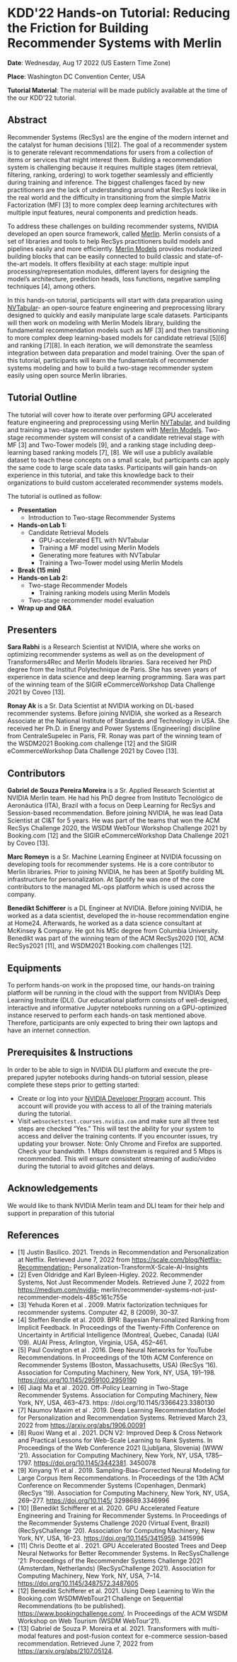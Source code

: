 # KDD'22 Hands-on Tutorial: Reducing the Friction for Building Recommender Systems with Merlin

**Date**: Wednesday, Aug 17 2022 (US Eastern Time Zone)

**Place**: Washington DC Convention Center, USA

**Tutorial Material**: The material will be made publicly available at the time of the our KDD'22 tutorial.

## Abstract

Recommender Systems (RecSys) are the engine of the modern internet and the catalyst for human decisions [1][2]. The goal of a recommender system is to generate relevant recommendations for users from a collection of items or services that might interest them. Building a recommendation system is challenging because it requires multiple stages (item retrieval, filtering, ranking, ordering) to work together seamlessly and efficiently during training and inference. The biggest challenges faced by new practitioners are the lack of understanding around what RecSys look like in the real world and the difficulty in transitioning from the simple Matrix Factorization (MF) [3] to more complex deep learning architectures with multiple input features, neural components and prediction heads. 
  
To address these challenges on building recommender systems, NVIDIA developed an open source framework, called [Merlin](https://github.com/NVIDIA-Merlin). Merlin consists of a set of libraries and tools to help RecSys practitioners build models and pipelines easily and more efficiently. [Merlin Models](https://github.com/NVIDIA-Merlin/models) provides modularized building blocks that can be easily connected to build classic and state-of-the-art models. It offers flexibility at each stage: multiple input processing/representation modules, different layers for designing the model’s architecture, prediction heads, loss functions, negative sampling techniques [4], among others. 
  
In this hands-on tutorial, participants will start with data preparation using [NVTabular](https://github.com/NVIDIA-Merlin/NVTabular)- an open-source feature engineering and preprocessing library designed to quickly and easily manipulate large scale datasets. Participants will then work on modeling with Merlin Models library, building the fundamental recommendation models such as MF [3] and then transitioning to more complex deep learning-based models for candidate retrieval [5][6] and ranking [7][8]. In each iteration, we will demonstrate the seamless integration between data preparation and model training. Over the span of this tutorial, participants will learn the fundamentals of recommender systems modeling and how to build a two-stage recommender system easily using open source Merlin libraries.

## Tutorial Outline

The tutorial will cover how to iterate over performing GPU accelerated feature engineering and preprocessing using Merlin [NVTabular](https://github.com/NVIDIA-Merlin/NVTabular), and building and training  a two-stage recommender system with [Merlin Models](https://github.com/NVIDIA-Merlin/models). Two-stage recommender system will consist of a candidate retrieval stage with MF [3] and Two-Tower models [9], and a ranking stage including deep-learning based ranking models [7], [8]. We will use a publicly available dataset to teach these concepts on a small scale, but participants can apply the same code to large scale data tasks. Participants will gain hands-on experience in this tutorial, and take this knowledge back to their organizations to build custom accelerated recommender systems models.

The tutorial is outlined as follow:
- **Presentation**
  - Introduction to Two-stage Recommender Systems
- **Hands-on Lab 1:**
  - Candidate Retrieval Models
    - GPU-accelerated ETL with NVTabular
    - Training a MF model using Merlin Models
    - Generating more features with NVTabular
    - Training a Two-Tower model using Merlin Models
- **Break (15 min)**
- **Hands-on Lab 2:**
  - Two-stage Recommender Models
    - Training ranking models using Merlin Models
  - Two-stage recommender model evaluation
- **Wrap up and Q&A**


## Presenters

**Sara Rabhi** is a Research Scientist at NVIDIA, where she works on optimizing recommender systems as well as on the development of Transformers4Rec and Merlin Models libraries. Sara received her PhD degree from the Institut Polytechnique de Paris. She has seven years of experience in data science and deep learning programming. Sara was part of the winning team of the SIGIR eCommerceWorkshop Data Challenge 2021 by Coveo [13].

**Ronay Ak** is a Sr. Data Scientist at NVIDIA working on DL-based recommender systems. Before joining NVIDIA, she worked as a Research Associate at the National Institute of Standards and Technology in USA. She received her Ph.D. in Energy and Power Systems (Engineering) discipline from CentraleSupelec in Paris, FR. Ronay was part of the winning team of the WSDM2021 Booking.com challenge [12] and the SIGIR eCommerceWorkshop Data Challenge 2021 by Coveo [13].


## Contributors

**Gabriel de Souza Pereira Moreira** is a Sr. Applied Research Scientist at NVIDIA Merlin team. He had his PhD degree from Instituto Tecnológico de Aeronáutica (ITA), Brazil with a focus on Deep Learning for RecSys and Session-based recommendation. Before joining NVIDIA, he was lead Data Scientist at CI&T for 5 years. He was part of the teams that won the ACM RecSys Challenge 2020, the WSDM WebTour Workshop Challenge 2021 by Booking.com [12] and the SIGIR eCommerceWorkshop Data Challenge 2021 by Coveo [13].

**Marc Romeyn** is a Sr. Machine Learning Engineer at NVIDIA focussing on developing tools for recommender systems. He is a core contributor to Merlin libraries. Prior to joining NVIDIA, he has been at Spotify building ML infrastructure for personalization. At Spotify he was one of the core contributors to the managed ML-ops platform which is used across the company. 

**Benedikt Schifferer** is a DL Engineer at NVIDIA. Before joining NVIDIA, he worked as a data scientist, developed the in-house recommendation engine at Home24. Afterwards, he worked as a data science consultant at McKinsey & Company. He got his MSc degree from Columbia University. Benedikt was part of the winning team of the ACM RecSys2020 [10], ACM RecSys2021 [11], and WSDM2021 Booking.com challenges [12].


## Equipments

To perform hands-on work in the proposed time, our hands-on training platform will be running in the cloud with the support from NVIDIA’s Deep Learning Institute (DLI). Our educational platform consists of well-designed, interactive and informative Jupyter notebooks running on a GPU-optimized instance reserved to perform each hands-on task mentioned above. Therefore, participants are only expected to bring their own laptops and have an internet connection.

## Prerequisites & Instructions

In order to be able to sign in NVIDIA DLI platform and execute the pre-prepared jupyter notebooks during hands-on tutorial session, please complete these steps prior to getting started:

- Create or log into your [NVIDIA Developer Program](https://developer.nvidia.com/login) account. This account will provide you with access to all of the training materials during the tutorial.
- Visit `websocketstest.courses.nvidia.com` and make sure all three test steps are checked “Yes.” This will test the ability for your system to access and deliver the training contents. If you encounter issues, try updating your browser. Note: Only Chrome and Firefox are supported.
Check your bandwidth. 1 Mbps downstream is required and 5 Mbps is recommended. This will ensure consistent streaming of audio/video during the tutorial to avoid glitches and delays.

## Acknowledgements

We would like to thank NVIDIA Merlin team and DLI team for their help and support in preparation of this tutorial

## References

- [1] Justin Basilico. 2021. Trends in Recommendation and Personalization at Netflix.
Retrieved June 7, 2022 from https://scale.com/blog/Netflix-Recommendation-
Personalization-TransformX-Scale-AI-Insights
- [2] Even Oldridge and Karl Byleen-Higley. 2022. Recommender Systems, Not Just
Recommender Models. Retrieved June 7, 2022 from https://medium.com/nvidia-
merlin/recommender-systems-not-just-recommender-models-485c161c755e
- [3] Yehuda Koren et al . 2009. Matrix factorization techniques for recommender
systems. Computer 42, 8 (2009), 30–37.
- [4] Steffen Rendle et al. 2009. BPR: Bayesian Personalized Ranking from Implicit
Feedback. In Proceedings of the Twenty-Fifth Conference on Uncertainty in Artificial
Intelligence (Montreal, Quebec, Canada) (UAI ’09). AUAI Press, Arlington, Virginia,
USA, 452–461.
- [5] Paul Covington et al . 2016. Deep Neural Networks for YouTube Recommendations.
In Proceedings of the 10th ACM Conference on Recommender Systems (Boston,
Massachusetts, USA) (RecSys ’16). Association for Computing Machinery, New
York, NY, USA, 191–198. https://doi.org/10.1145/2959100.2959190
- [6] Jiaqi Ma et al . 2020. Off-Policy Learning in Two-Stage Recommender Systems.
Association for Computing Machinery, New York, NY, USA, 463–473. https:
//doi.org/10.1145/3366423.3380130
- [7] Naumov Maxim et al . 2019. Deep Learning Recommendation Model for Personalization and Recommendation Systems. Retrieved March 23, 2022 from
https://arxiv.org/abs/1906.00091
- [8] Ruoxi Wang et al . 2021. DCN V2: Improved Deep & Cross Network and Practical
Lessons for Web-Scale Learning to Rank Systems. In Proceedings of the Web
Conference 2021 (Ljubljana, Slovenia) (WWW ’21). Association for Computing
Machinery, New York, NY, USA, 1785–1797. https://doi.org/10.1145/3442381.
3450078
- [9] Xinyang Yi et al . 2019. Sampling-Bias-Corrected Neural Modeling for Large
Corpus Item Recommendations. In Proceedings of the 13th ACM Conference on
Recommender Systems (Copenhagen, Denmark) (RecSys ’19). Association for
Computing Machinery, New York, NY, USA, 269–277. https://doi.org/10.1145/
3298689.3346996
 - [10] [Benedikt Schifferer et al. 2020. GPU Accelerated Feature Engineering and Training for Recommender Systems. In Proceedings of the Recommender Systems Challenge 2020 (Virtual Event, Brazil) (RecSysChallenge ’20). Association for Computing Machinery, New York, NY, USA, 16–23. https://doi.org/10.1145/3415959.
3415996
- [11] Chris Deotte et al . 2021. GPU Accelerated Boosted Trees and Deep Neural Networks for Better Recommender Systems. In RecSysChallenge ’21: Proceedings of the Recommender Systems Challenge 2021 (Amsterdam, Netherlands) (RecSysChallenge 2021). Association for Computing Machinery, New York, NY, USA, 7–14. https://doi.org/10.1145/3487572.3487605
- [12] Benedikt Schifferer et al. 2021. Using Deep Learning to Win the Booking.com
WSDMWebTour21 Challenge on Sequential Recommendations (to be published).
https://www.bookingchallenge.com/. In Proceedings of the ACM WSDM Workshop
on Web Tourism (WSDM WebTour’21).
- [13] Gabriel de Souza P. Moreira et al. 2021. Transformers with multi-modal features
and post-fusion context for e-commerce session-based recommendation. Retrieved
June 7, 2022 from https://arxiv.org/abs/2107.05124.
